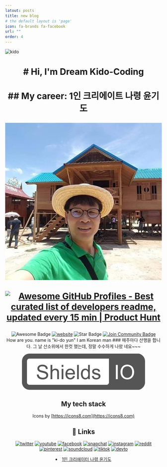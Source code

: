 ```yaml
---
latout: posts
title: new blog
# the default layout is 'page'
icon: fa-brands fa-facebook
url: ""
order: 4
---
```


![kido](https://hits.seeyoufarm.com/api/count/incr/badge.svg?url=https%3A%2F%2Fgithub.com%2Fsyskido%2Fhit-counter&count_bg=%2379C83D&title_bg=%23555555&icon=accusoft.svg&icon_color=%23E7E7E7&title=나령윤기도&edge_flat=false)

<h1 align="center">
  # Hi, I'm Dream Kido-Coding</h1>
  
<h1 align="center">
 ## My career: 1인 크리에이트 나령 윤기도
  
![](https://github.com/syskido/syskido.github.io/blob/main/assets/image/yunkido.jpg)

  
 
 
<a href="https://www.producthunt.com/posts/awesome-github-profiles?utm_source=badge-featured&utm_medium=badge&utm_souce=badge-awesome-github-profiles" target="_blank"><img src="https://api.producthunt.com/widgets/embed-image/v1/featured.svg?post_id=277987&theme=light" alt="Awesome GitHub Profiles - Best curated list of developers readme, updated every 15 min | Product Hunt" style="width: 200px; height: 44px;" width="200" height="44" /></a></h1>
<div align="center">
<img src="https://cdn.rawgit.com/sindresorhus/awesome/d7305f38d29fed78fa85652e3a63e154dd8e8829/media/badge.svg" alt="Awesome Badge"/>
<a href="https://arbeitnow.com/?utm_source=awesome-github-profile-readme"><img src="https://img.shields.io/static/v1?label=&labelColor=505050&message=arbeitnow&color=%230076D6&style=flat&logo=google-chrome&logoColor=%230076D6" alt="website"/></a>
<!-- <img src="http://hits.dwyl.com/abhisheknaiidu/awesome-github-profile-readme.svg" alt="Hits Badge"/> -->
<img src="https://img.shields.io/static/v1?label=%F0%9F%8C%9F&message=If%20Useful&style=style=flat&color=BC4E99" alt="Star Badge"/>
<a href="https://discord.gg/XTW52Kt"><img src="https://img.shields.io/discord/733027681184251937.svg?style=flat&label=Join%20Community&color=7289DA" alt="Join Community Badge"/></a>
<br>
How are you.
name is "ki-do yun"
I am Korean man
### 매주마다 산행을 합니다. 그 날 산소위에서 한컷 했는데, 정말 수수하게 나왔 네요~~~

![](https://raw.githubusercontent.com/badges/shields/master/readme-logo.svg?sanitize=true)
<h2> My tech stack </h2>

Icons by [https://icons8.com](https://icons8.com)

## :link: Links

<p align="center">
   <a href="https://twitter.com/syskidoyun"><img src="https://img.icons8.com/color/96/000000/twitter-squared.png" alt="twitter"/></a>
  <a href="https://www.youtube.com/@kido_1010"><img src="https://img.icons8.com/color/96/000000/youtube.png" alt="youtube"/></a>
  <a href="https://www.facebook.com/kidoyun"><img src="https://img.icons8.com/color/96/000000/facebook.png" alt="facebook"/></a>
  <a href="https://www.snapchat.com/add/syskido"><img src="https://img.icons8.com/color/96/000000/snapchat.png" alt="snapchat"/></a>
  <a href="https://www.instagram.com/kidoyun"><img src="https://img.icons8.com/color/96/000000/instagram-new.png" alt="instagram"/></a>
  <a href="https://www.reddit.com/user/Ok_Fold9562"><img src="https://img.icons8.com/color/96/000000/reddit.png" alt="reddit"/></a>
  <a href="https://fr.pinterest.com/syskido"><img src="https://img.icons8.com/color/96/000000/pinterest--v1.png" alt="pinterest"/></a>
  <a href="https://soundcloud.com/syskido"><img src="https://img.icons8.com/color/96/000000/soundcloud.png" alt="soundcloud"/></a>
  <a href="https://www.tiktok.com/@kido_7777"><img src="https://img.icons8.com/color/96/tiktok.png" alt="tiktok"/></a>
  <a href="https://dev.to/@syskido"><img src="https://img.icons8.com/windows/96/dev.png" alt="devto"/></a>

 </p>     
<li><a href="https://syskido.tistory.com">1인 크리에이터 나령 윤기도</a></li>
        
<script src="https://utteranc.es/client.js"
        repo="syskido/syskido.github.io"
        issue-term="pathname"
        theme="github-dark-orange"
        crossorigin="anonymous"
        async>
</script>
